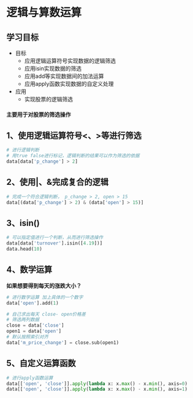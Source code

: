 # 逻辑与算数运算

## 学习目标

- 目标
  - 应用逻辑运算符号实现数据的逻辑筛选
  - 应用isin实现数据的筛选
  - 应用add等实现数据间的加法运算
  - 应用apply函数实现数据的自定义处理
- 应用
  - 实现股票的逻辑筛选

#### 主要用于对股票的筛选操作

## 1、使用逻辑运算符号<、>等进行筛选

```python
# 进行逻辑判断
# 用true false进行标记，逻辑判断的结果可以作为筛选的依据
data[data['p_change'] > 2]
```

## 2、使用|、&完成复合的逻辑

```python
# 完成一个符合逻辑判断， p_change > 2, open > 15
data[(data['p_change'] > 2) & (data['open'] > 15)]
```

## 3、isin()

```python
# 可以指定值进行一个判断，从而进行筛选操作
data[data['turnover'].isin([4.19])]
data.head(10)
```

## 4、数学运算

**如果想要得到每天的涨跌大小？**

```python
# 进行数学运算 加上具体的一个数字
data['open'].add(1)

# 自己求出每天 close- open价格差
# 筛选两列数据
close = data['close']
open1 = data['open']
# 默认按照索引对齐
data['m_price_change'] = close.sub(open1)
```

## 5、自定义运算函数

```python
# 进行apply函数运算
data[['open', 'close']].apply(lambda x: x.max() - x.min(), axis=0)
data[['open', 'close']].apply(lambda x: x.max() - x.min(), axis=1)
```

